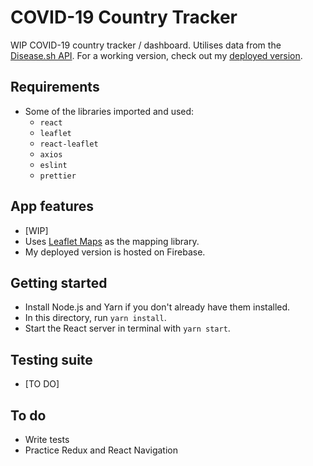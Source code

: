 # COVID-19 Country Tracker

WIP COVID-19 country tracker / dashboard. Utilises data from the [Disease.sh API](https://github.com/disease-sh/API). For a working version, check out my [deployed version](https://covid-tracker-8cf40.web.app/).

## Requirements

- Some of the libraries imported and used:
  - `react`
  - `leaflet`
  - `react-leaflet`
  - `axios`
  - `eslint`
  - `prettier`

## App features

- [WIP]
- Uses [Leaflet Maps](https://react-leaflet.js.org/) as the mapping library.
- My deployed version is hosted on Firebase.

## Getting started

- Install Node.js and Yarn if you don't already have them installed.
- In this directory, run `yarn install`.
- Start the React server in terminal with `yarn start`.

## Testing suite

- [TO DO]

## To do

- Write tests
- Practice Redux and React Navigation
